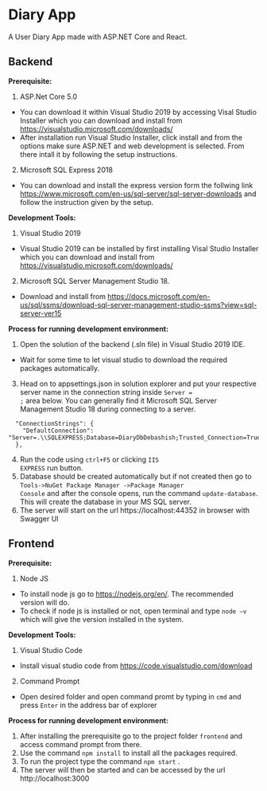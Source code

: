 # Diary App

A User Diary App made with ASP.NET Core and React.

## Backend

<b>Prerequisite:</b>

1. ASP.Net Core 5.0

- You can download it within Visual Studio 2019 by accessing Visal Studio Installer which you can download and install from https://visualstudio.microsoft.com/downloads/
- After installation run Visual Studio Installer, click install and from the options make sure ASP.NET and web development is selected. From there intall it by following the setup instructions.

2. Microsoft SQL Express 2018

- You can download and install the express version form the follwing link https://www.microsoft.com/en-us/sql-server/sql-server-downloads and follow the instruction given by the setup.

<b>Development Tools: </b>

1. Visual Studio 2019

- Visual Studio 2019 can be installed by first installing Visal Studio Installer which you can download and install from https://visualstudio.microsoft.com/downloads/

2. Microsoft SQL Server Management Studio 18.

- Download and install from https://docs.microsoft.com/en-us/sql/ssms/download-sql-server-management-studio-ssms?view=sql-server-ver15

<b>Process for running development environment:</b>

1. Open the solution of the backend (.sln file) in Visual Studio 2019 IDE.

- Wait for some time to let visual studio to download the required packages automatically.

3. Head on to appsettings.json in solution explorer and put your respective server name in the connection string inside <code>Server = ;</code> area below. You can generally find it Microsoft SQL Server Management Studio 18 during connecting to a server.

```
  "ConnectionStrings": {
    "DefaultConnection": "Server=.\\SQLEXPRESS;Database=DiaryDbDebashish;Trusted_Connection=True;MultipleActiveResultSets=True"
  },
```

4. Run the code using <code>ctrl+F5</code> or clicking <code>IIS EXPRESS</code> run button.
5. Database should be created automatically but if not created then go to <code>Tools->NuGet Package Manager ->Package Manager Console</code> and after the console opens, run the command <code>update-database</code>. This will create the database in your MS SQL server.
6. The server will start on the url https://localhost:44352 in browser with Swagger UI

## Frontend

<b>Prerequisite:</b>

1. Node JS <br>

- To install node js go to https://nodejs.org/en/. The recommended version will do. <br>
- To check if node js is installed or not, open terminal and type <code>node –v</code> which will give the version installed in the system.<br>

<b>Development Tools: </b>

1. Visual Studio Code <br>

- Install visual studio code from https://code.visualstudio.com/download <br>

2. Command Prompt <br>

- Open desired folder and open command promt by typing in <code>cmd</code> and press <code>Enter</code> in the address bar of explorer <br>

<b>Process for running development environment:</b>

1. After installing the prerequisite go to the project folder `frontend` and access command prompt from there.
2. Use the command <code>npm install</code> to install all the packages required.
3. To run the project type the command <code>npm start</code> .
4. The server will then be started and can be accessed by the url http://localhost:3000
